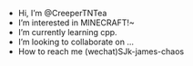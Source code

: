 -  Hi, I’m @CreeperTNTea
-  I’m interested in MINECRAFT!~
-  I’m currently learning cpp.
-  I’m looking to collaborate on ...
-  How to reach me (wechat)SJk-james-chaos

<!---
CreeperTNTea/CreeperTNTea is a ✨ special ✨ repository because its `README.md` (this file) appears on your GitHub profile.
You can click the Preview link to take a look at your changes.
--->
